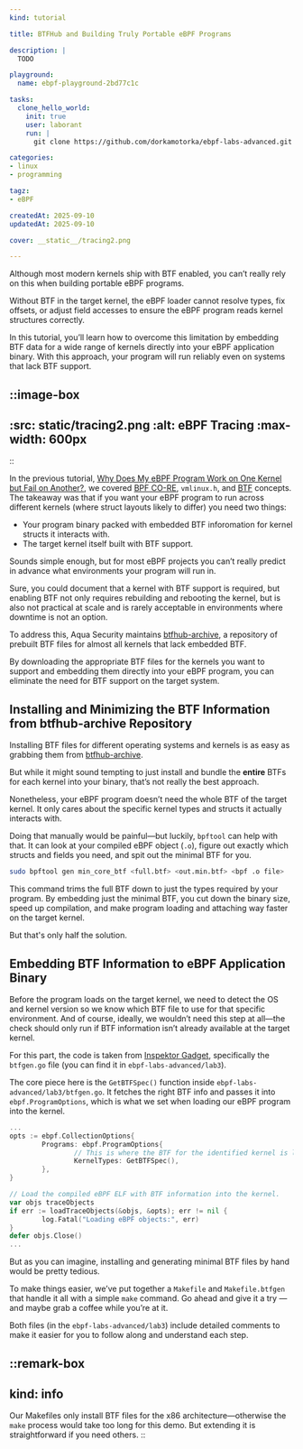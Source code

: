 ```yaml
---
kind: tutorial

title: BTFHub and Building Truly Portable eBPF Programs

description: |
  TODO

playground:
  name: ebpf-playground-2bd77c1c

tasks:
  clone_hello_world:
    init: true
    user: laborant
    run: |
      git clone https://github.com/dorkamotorka/ebpf-labs-advanced.git /home/laborant/ebpf-labs-advanced

categories:
- linux
- programming

tagz:
- eBPF

createdAt: 2025-09-10
updatedAt: 2025-09-10

cover: __static__/tracing2.png

---
```


Although most modern kernels ship with BTF enabled, you can’t really rely on this when building portable eBPF programs.

Without BTF in the target kernel, the eBPF loader cannot resolve types, fix offsets, or adjust field accesses to ensure the eBPF program reads kernel structures correctly.

In this tutorial, you’ll learn how to overcome this limitation by embedding BTF data for a wide range of kernels directly into your eBPF application binary. With this approach, your program will run reliably even on systems that lack BTF support.

::image-box
---
:src: __static__/tracing2.png
:alt: eBPF Tracing
:max-width: 600px
---
::

In the previous tutorial, [Why Does My eBPF Program Work on One Kernel but Fail on Another?](https://labs.iximiuz.com/tutorials/portable-ebpf-programs-46216e54), we covered [BPF CO-RE](https://docs.ebpf.io/concepts/core/), `vmlinux.h`, and [BTF](https://docs.ebpf.io/concepts/btf/) concepts. The takeaway was that  if you want your eBPF program to run across different kernels (where struct layouts likely to differ) you need two things:
- Your program binary packed with embedded BTF inforomation for kernel structs it interacts with.
- The target kernel itself built with BTF support.

Sounds simple enough, but for most eBPF projects you can’t really predict in advance what environments your program will run in.  

Sure, you could document that a kernel with BTF support is required, but enabling BTF not only requires rebuilding and rebooting the kernel, but is also not practical at scale and is rarely acceptable in environments where downtime is not an option.

To address this, Aqua Security maintains [btfhub-archive](https://github.com/aquasecurity/btfhub-archive), a repository of prebuilt BTF files for almost all kernels that lack embedded BTF.

By downloading the appropriate BTF files for the kernels you want to support and embedding them directly into your eBPF program, you can eliminate the need for BTF support on the target system.

## Installing and Minimizing the BTF Information from btfhub-archive Repository

Installing BTF files for different operating systems and kernels is as easy as grabbing them from [btfhub-archive](https://github.com/aquasecurity/btfhub-archive).

But while it might sound tempting to just install and bundle the **entire** BTFs for each kernel into your binary, that’s not really the best approach.

Nonetheless, your eBPF program doesn’t need the whole BTF of the target kernel. It only cares about the specific kernel types and structs it actually interacts with.

Doing that manually would be painful—but luckily, `bpftool` can help with that. It can look at your compiled eBPF object (`.o`), figure out exactly which structs and fields you need, and spit out the minimal BTF for you.

```bash
sudo bpftool gen min_core_btf <full.btf> <out.min.btf> <bpf .o file>
```

This command trims the full BTF down to just the types required by your program. By embedding just the minimal BTF, you cut down the binary size, speed up compilation, and make program loading and attaching way faster on the target kernel.

But that's only half the solution.

## Embedding BTF Information to eBPF Application Binary

Before the program loads on the target kernel, we need to detect the OS and kernel version so we know which BTF file to use for that specific environment. And of course, ideally, we wouldn’t need this step at all—the check should only run if BTF information isn’t already available at the target kernel.

For this part, the code is taken from [Inspektor Gadget](https://github.com/inspektor-gadget/inspektor-gadget/tree/main), specifically the `btfgen.go` file (you can find it in `ebpf-labs-advanced/lab3`).

The core piece here is the `GetBTFSpec()` function inside `ebpf-labs-advanced/lab3/btfgen.go`. It fetches the right BTF info and passes it into `ebpf.ProgramOptions`, which is what we set when loading our eBPF program into the kernel.

```go [main.go] {2-7,11}
...
opts := ebpf.CollectionOptions{
        Programs: ebpf.ProgramOptions{
                // This is where the BTF for the identified kernel is loaded
                KernelTypes: GetBTFSpec(),
        },
}

// Load the compiled eBPF ELF with BTF information into the kernel.
var objs traceObjects
if err := loadTraceObjects(&objs, &opts); err != nil {
        log.Fatal("Loading eBPF objects:", err)
}
defer objs.Close()
...
```

But as you can imagine, installing and generating minimal BTF files by hand would be pretty tedious. 

To make things easier, we’ve put together a `Makefile` and `Makefile.btfgen` that handle it all with a simple `make` command. Go ahead and give it a try — and maybe grab a coffee while you’re at it.


Both files (in the `ebpf-labs-advanced/lab3`) include detailed comments to make it easier for you to follow along and understand each step. 

::remark-box
---
kind: info
---

Our Makefiles only install BTF files for the x86 architecture—otherwise the `make` process would take too long for this demo. But extending it is straightforward if you need others.
::
